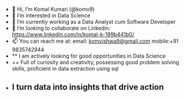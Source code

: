 - 👋 Hi, I’m Komal Kumari (@komv9)
- 👀 I’m interested in Data Science
- 🌱 I’m currently working as a Data Analyst cum Software Developer
- 💞️ I’m looking to collaborate on Linkedin: https://www.linkedin.com/in/komal-k-199b441b0/
- 📫 You can reach me at: email: komvishwa9@gmail.com mobile:+91 9835742944
- ** I am actively looking for good opportunities in Data Science
- ++ Full of curiosity and creativity, possessing good problem solving skills, proficient in data extraction using sql
- ## I turn data into insights that drive action

<!---
komv9/komv9 is a ✨ special ✨ repository because its `README.md` (this file) appears on your GitHub profile.
You can click the Preview link to take a look at your changes.
--->
